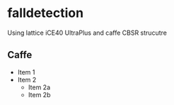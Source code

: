 # falldetection

Using lattice iCE40 UltraPlus and caffe CBSR strucutre

## Caffe

* Item 1
* Item 2
   * Item 2a
   * Item 2b
